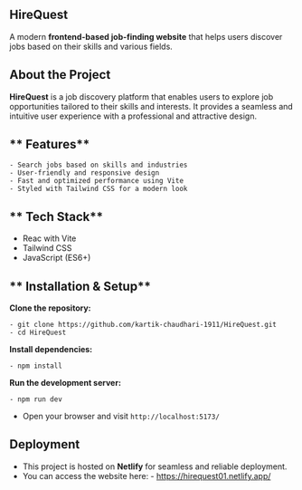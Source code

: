 ## **HireQuest**   
A modern **frontend-based job-finding website** that helps users discover jobs based on their skills and various fields.  

## **About the Project**  
**HireQuest** is a job discovery platform that enables users to explore job opportunities tailored to their skills and interests. It provides a seamless and intuitive user experience with a professional and attractive design.  

## ** Features**  
    - Search jobs based on skills and industries  
    - User-friendly and responsive design  
    - Fast and optimized performance using Vite  
    - Styled with Tailwind CSS for a modern look  

## ** Tech Stack**  
- Reac with Vite 
- Tailwind CSS 
- JavaScript (ES6+) 

## ** Installation & Setup**  

**Clone the repository:**  

    - git clone https://github.com/kartik-chaudhari-1911/HireQuest.git
    - cd HireQuest


**Install dependencies:**  

    - npm install


**Run the development server:**  

    - npm run dev


- Open your browser and visit `http://localhost:5173/`  


## Deployment  
- This project is hosted on **Netlify** for seamless and reliable deployment. 
- You can access the website here:
                - https://hirequest01.netlify.app/
